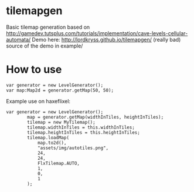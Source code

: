 tilemapgen
==========

Basic tilemap generation based on http://gamedev.tutsplus.com/tutorials/implementation/cave-levels-cellular-automata/
Demo here: http://lordkryss.github.io/tilemapgen/ (really bad) source of the demo in example/

How to use
==========
```
var generator = new LevelGenerator();
var map:Map2d = generator.getMap(50, 50);
```

Example use on haxeflixel:

```
var generator = new LevelGenerator();
		map = generator.getMap(widthInTiles, heightInTiles);
		tilemap = new MyTilemap();
		tilemap.widthInTiles = this.widthInTiles;
		tilemap.heightInTiles = this.heightInTiles;
		tilemap.loadMap(
			map.to2d(),
			"assets/img/autotiles.png",
			24,
			24,
			FlxTilemap.AUTO,
			1,
			0,
			1
		);
```
